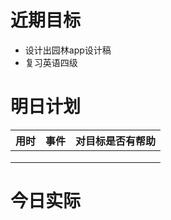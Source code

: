 # 近期目标

- 设计出园林app设计稿
- 复习英语四级

# 明日计划

| 用时  | 事件  | 对目标是否有帮助 |
| --- | --- | -------- |
|     |     |          |
|     |     |          |
|     |     |          |



# 今日实际








